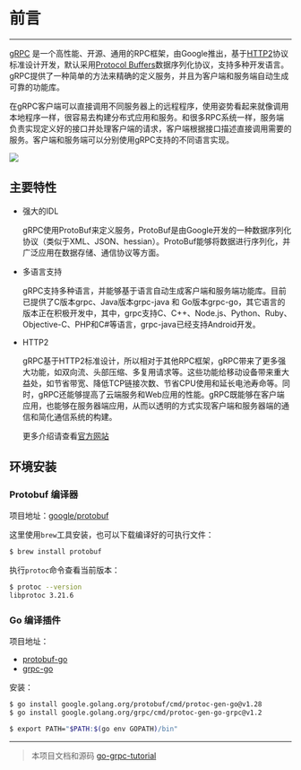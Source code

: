 # 前言

---

[gRPC](https://grpc.io/) 是一个高性能、开源、通用的RPC框架，由Google推出，基于[HTTP2](https://http2.github.io/)协议标准设计开发，默认采用[Protocol Buffers](https://developers.google.com/protocol-buffers/)数据序列化协议，支持多种开发语言。gRPC提供了一种简单的方法来精确的定义服务，并且为客户端和服务端自动生成可靠的功能库。

在gRPC客户端可以直接调用不同服务器上的远程程序，使用姿势看起来就像调用本地程序一样，很容易去构建分布式应用和服务。和很多RPC系统一样，服务端负责实现定义好的接口并处理客户端的请求，客户端根据接口描述直接调用需要的服务。客户端和服务端可以分别使用gRPC支持的不同语言实现。

![](_media/grpc_concept_diagram_00.png)


## 主要特性

* 强大的IDL

  gRPC使用ProtoBuf来定义服务，ProtoBuf是由Google开发的一种数据序列化协议（类似于XML、JSON、hessian）。ProtoBuf能够将数据进行序列化，并广泛应用在数据存储、通信协议等方面。

* 多语言支持

  gRPC支持多种语言，并能够基于语言自动生成客户端和服务端功能库。目前已提供了C版本grpc、Java版本grpc-java 和 Go版本grpc-go，其它语言的版本正在积极开发中，其中，grpc支持C、C++、Node.js、Python、Ruby、Objective-C、PHP和C\#等语言，grpc-java已经支持Android开发。

* HTTP2

  gRPC基于HTTP2标准设计，所以相对于其他RPC框架，gRPC带来了更多强大功能，如双向流、头部压缩、多复用请求等。这些功能给移动设备带来重大益处，如节省带宽、降低TCP链接次数、节省CPU使用和延长电池寿命等。同时，gRPC还能够提高了云端服务和Web应用的性能。gRPC既能够在客户端应用，也能够在服务器端应用，从而以透明的方式实现客户端和服务器端的通信和简化通信系统的构建。

  更多介绍请查看[官方网站](https://grpc.io/)

## 环境安装

### Protobuf 编译器

项目地址：[google/protobuf](https://github.com/google/protobuf)

这里使用`brew`工具安装，也可以下载编译好的可执行文件：

```sh
$ brew install protobuf
```

执行`protoc`命令查看当前版本：

```sh
$ protoc --version
libprotoc 3.21.6
```

### Go 编译插件

项目地址：
* [protobuf-go](https://github.com/protocolbuffers/protobuf-go)
* [grpc-go](https://github.com/grpc/grpc-go)

安装：
```sh
$ go install google.golang.org/protobuf/cmd/protoc-gen-go@v1.28
$ go install google.golang.org/grpc/cmd/protoc-gen-go-grpc@v1.2

$ export PATH="$PATH:$(go env GOPATH)/bin"
```

---

> 本项目文档和源码 [go-grpc-tutorial](https://github.com/jergoo/go-grpc-tutorial)
